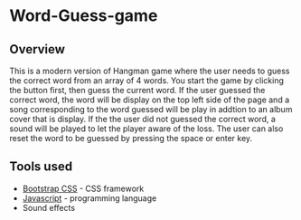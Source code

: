 # Word-Guess-game
## Overview
This is a modern version of Hangman game where the user needs to guess the correct word from an array of 4 words.
You start the game by clicking the button first, then guess the current word.
If the user guessed the correct word, the word will be display on the top left side of the page and a song corresponding to the word guessed will be play in addtion to an album cover that is display.
If the the user did not guessed the correct word, a sound will be played to let the player aware of the loss.
The user can also reset the word to be guessed by pressing the space or enter key.
## Tools used
* [Bootstrap CSS](https://getbootstrap.com/) - CSS framework
* [Javascript](https://www.javascript.com/) - programming language
* Sound effects
